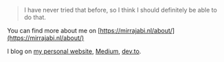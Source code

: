 > I have never tried that before, so I think I should definitely be able to do that.

You can find more about me on [https://mirrajabi.nl/about/](https://mirrajabi.nl/about/)

I blog on [my personal website](https://mirrajabi.nl), [Medium](https://medium.com/@mirrajabi), [dev.to](https://dev.to/mirrajabi).
